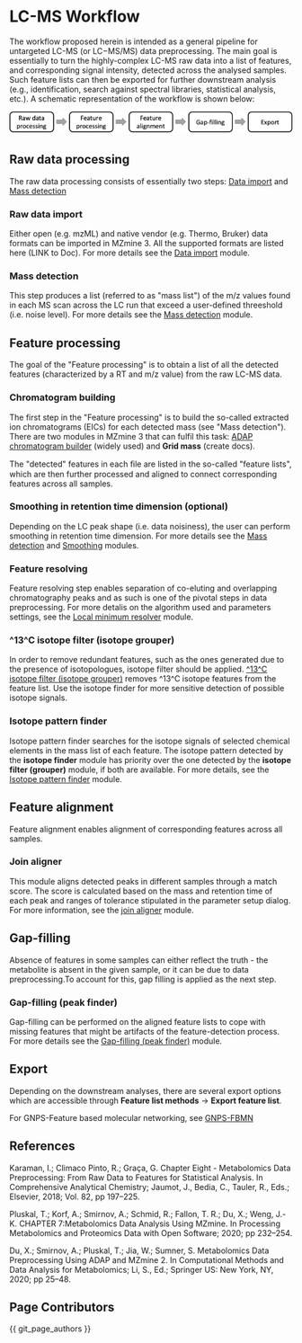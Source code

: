 # LC-MS Workflow
The workflow proposed herein is intended as a general pipeline for untargeted LC-MS (or LC−MS/MS) data preprocessing. The main goal is essentially to turn the highly-complex LC-MS raw data into a list of features, and corresponding signal intensity, detected across the analysed samples. Such feature lists can then be exported for further downstream analysis (e.g., identification, search against spectral libraries, statistical analysis, etc.). A schematic representation of the workflow is shown below:

![workflow-image](workflow-image.png)


## Raw data processing
The raw data processing consists of essentially two steps: [Data import](../../module_docs/io/data-import.md#lc-ms-data) and [Mass detection](../../module_docs/featdet_mass_detection/mass-detection.md)
  
### Raw data import
Either open (e.g. mzML) and native vendor (e.g. Thermo, Bruker) data formats can be imported in MZmine 3. All the supported formats are listed here (LINK to Doc). For more details see the [Data import](../../module_docs/io/data-import.md#lc-ms-data) module.

### Mass detection
This step produces a list (referred to as "mass list") of the m/z values found in each MS scan across the LC run that exceed a user-defined threeshold (i.e. noise level). For more details see the [Mass detection](../../module_docs/featdet_mass_detection/mass-detection.md) module.

## Feature processing
The goal of the "Feature processing" is to obtain a list of all the detected features (characterized by a RT and m/z value) from the raw LC-MS data.


### Chromatogram building
The first step in the "Feature processing" is to build the so-called extracted ion chromatograms (EICs) for each detected mass (see "Mass detection").
There are two modules in MZmine 3 that can fulfil this task: [ADAP chromatogram builder](../../module_docs/lc-ms_featdet/featdet_adap_chromatogram_builder/adap-chromatogram-builder.md) (widely used) and **Grid mass** (create docs).

The "detected" features in each ﬁle are listed in the so-called "feature lists", which are then further processed and aligned to connect corresponding features across all samples.


### Smoothing in retention time dimension (optional)
Depending on the LC peak shape (i.e. data noisiness), the user can perform smoothing in retention time dimension. 
For more details see the [Mass detection](../../module_docs/featdet_mass_detection/mass-detection.md) and [Smoothing](../../module_docs/featdet_smoothing/smoothing.md) modules.


### Feature resolving
Feature resolving step enables separation of co-eluting and overlapping chromatography peaks and as such is one of the pivotal steps in data preprocessing. For more detalis on the algorithm used and parameters settings, see the [Local minimum resolver](../../module_docs/featdet_resolver_local_minimum/local-minimum-resolver.md) module.

### ^13^C isotope filter (isotope grouper)
In order to remove redundant features, such as the ones generated due to the presence of isotopologues, isotope filter should be applied.
[^13^C isotope filter (isotope grouper)](../../module_docs/filter_isotope_filter/isotope_filter.md) removes ^13^C isotope features from the feature list.
Use the isotope finder for more sensitive detection of possible isotope signals.  


### Isotope pattern finder 
Isotope pattern finder searches for the isotope signals of selected chemical elements in the mass list of each feature.
The isotope pattern detected by the **isotope finder** module has priority over the one detected by the **isotope filter (grouper)** module, if both are available.
For more details, see the [Isotope pattern finder](../../module_docs/filter_isotope_finder/isotope_finder.md) module.

## Feature alignment 
Feature alignment enables alignment of corresponding features across all samples. 

### Join aligner
This module aligns detected peaks in different samples through a match score. The score is calculated based on the mass
and retention time of each peak and ranges of tolerance stipulated in the parameter setup dialog.
For more information, see the [join aligner](../../module_docs/join_aligner/join_aligner.md) module. 

## Gap-filling 
Absence of features in some samples can either reflect the truth - the metabolite is absent in the given sample, or it can be due to data preprocessing.To account for  this, gap filling is applied as the next step.

### Gap-filling (peak finder)
Gap-filling can be performed on the aligned feature lists to cope with missing features that might be artifacts of the feature-detection process. For more details see the [Gap-filling (peak finder)](../../module_docs/gapfill_peak_finder/gap-filling.md) module.

## Export
Depending on the downstream analyses, there are several export options which are accessible through **Feature list methods** → **Export feature list**.

For GNPS-Feature based molecular networking, see [GNPS-FBMN](../../module_docs/GNPS_export/gnps_export.md)

## References

Karaman, I.; Climaco Pinto, R.; Graça, G. Chapter Eight - Metabolomics Data Preprocessing: From Raw Data to Features for Statistical Analysis. In Comprehensive Analytical Chemistry; Jaumot, J., Bedia, C., Tauler, R., Eds.; Elsevier, 2018; Vol. 82, pp 197–225.

Pluskal, T.; Korf, A.; Smirnov, A.; Schmid, R.; Fallon, T. R.; Du, X.; Weng, J.-K. CHAPTER 7:Metabolomics Data Analysis Using MZmine. In Processing Metabolomics and Proteomics Data with Open Software; 2020; pp 232–254.

Du, X.; Smirnov, A.; Pluskal, T.; Jia, W.; Sumner, S. Metabolomics Data Preprocessing Using ADAP and MZmine 2. In Computational Methods and Data Analysis for Metabolomics; Li, S., Ed.; Springer US: New York, NY, 2020; pp 25–48.


## Page Contributors

{{ git_page_authors }}
